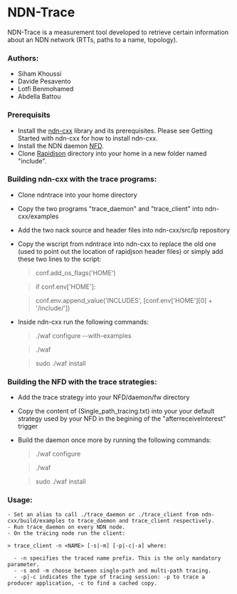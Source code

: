# NDN-Trace

NDN-Trace is a measurement tool developed to retrieve certain information about an NDN network (RTTs, paths to a name, topology).

### Authors:
- Siham Khoussi
- Davide Pesavento
- Lotfi Benmohamed
- Abdella Battou

### Prerequisits
- Install the [ndn-cxx](https://github.com/named-data/ndn-cxx) library and its prerequisites. Please see Getting Started with ndn-cxx for how to install ndn-cxx.
- Install the NDN daemon [NFD](https://github.com/named-data/NFD). 
- Clone [Rapidjson](https://github.com/Tencent/rapidjson) directory into your home in a new folder named "include".

### Building ndn-cxx with the trace programs:

- Clone ndntrace into your home directory
- Copy the two programs "trace_daemon" and "trace_client" into ndn-cxx/examples
- Add the two nack source and header files into ndn-cxx/src/lp repository
- Copy the wscript from ndntrace into ndn-cxx to replace the old one (used to point out the location of rapidjson header files) or simply add these two lines to the script:

     >conf.add_os_flags('HOME')
   
     >if conf.env['HOME']:
   
     >conf.env.append_value('INCLUDES', [conf.env['HOME'][0] + '/include/'])  

- Inside ndn-cxx run the following commands:
    >./waf configure --with-examples
    
    >./waf
    
    >sudo ./waf install

### Building the NFD with the trace strategies:
- Add the trace strategy into your NFD/daemon/fw directory 
- Copy the content of (Single_path_tracing.txt) into your your default strategy used by your NFD in the begining of the "afterreceiveInterest" trigger
- Build the daemon once more by running the following commands:
    >./waf configure
    
    >./waf
    
    >sudo ./waf install

### Usage:
    - Set an alias to call ./trace_daemon or ./trace_client from ndn-cxx/build/examples to trace_daemon and trace_client respectively.
    - Run trace_daemon on every NDN node.
    - On the tracing node run the client:
    
    > trace_client -n <NAME> [-s|-m] [-p|-c|-a] where:
    
      - -n specifies the traced name prefix. This is the only mandatory parameter.
      - -s and -m choose between single-path and multi-path tracing.
      - -p|-c indicates the type of tracing session: -p to trace a producer application, -c to find a cached copy.



